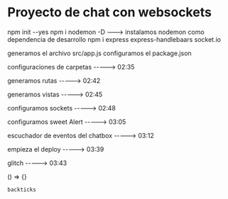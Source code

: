 # Proyecto de chat con websockets

npm init --yes
npm i nodemon -D ---> instalamos nodemon como dependencia de desarrollo
npm i express express-handlebaars socket.io

generamos el archivo src/app.js
configuramos el package.json

configuraciones de carpetas -----> 02:35

generamos rutas -----> 02:42

generamos vistas -----> 02:45

configuramos sockets -----> 02:48

configuramos sweet Alert -----> 03:05

escuchador de eventos del chatbox -----> 03:12

empieza el deploy -----> 03:39

glitch -----> 03:43

() => {}

`backticks`
